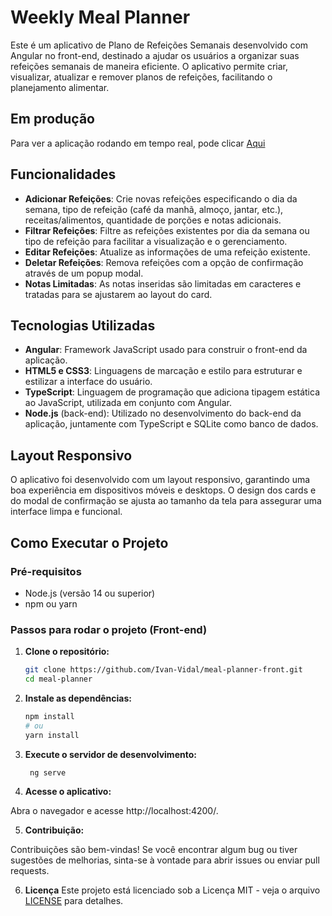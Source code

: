# Weekly Meal Planner

Este é um aplicativo de Plano de Refeições Semanais desenvolvido com Angular no front-end, destinado a ajudar os usuários a organizar suas refeições semanais de maneira eficiente. O aplicativo permite criar, visualizar, atualizar e remover planos de refeições, facilitando o planejamento alimentar.

## Em produção

Para ver a aplicação rodando em tempo real, pode clicar [Aqui](https://meal-planner-front-hazel.vercel.app/meals)

## Funcionalidades

- **Adicionar Refeições**: Crie novas refeições especificando o dia da semana, tipo de refeição (café da manhã, almoço, jantar, etc.), receitas/alimentos, quantidade de porções e notas adicionais.
- **Filtrar Refeições**: Filtre as refeições existentes por dia da semana ou tipo de refeição para facilitar a visualização e o gerenciamento.
- **Editar Refeições**: Atualize as informações de uma refeição existente.
- **Deletar Refeições**: Remova refeições com a opção de confirmação através de um popup modal.
- **Notas Limitadas**: As notas inseridas são limitadas em caracteres e tratadas para se ajustarem ao layout do card.

## Tecnologias Utilizadas

- **Angular**: Framework JavaScript usado para construir o front-end da aplicação.
- **HTML5 e CSS3**: Linguagens de marcação e estilo para estruturar e estilizar a interface do usuário.
- **TypeScript**: Linguagem de programação que adiciona tipagem estática ao JavaScript, utilizada em conjunto com Angular.
- **Node.js** (back-end): Utilizado no desenvolvimento do back-end da aplicação, juntamente com TypeScript e SQLite como banco de dados.
  
## Layout Responsivo

O aplicativo foi desenvolvido com um layout responsivo, garantindo uma boa experiência em dispositivos móveis e desktops. O design dos cards e do modal de confirmação se ajusta ao tamanho da tela para assegurar uma interface limpa e funcional.

## Como Executar o Projeto

### Pré-requisitos

- Node.js (versão 14 ou superior)
- npm ou yarn

### Passos para rodar o projeto (Front-end)

1. **Clone o repositório:**

   ```bash
   git clone https://github.com/Ivan-Vidal/meal-planner-front.git
   cd meal-planner

   ```

2. **Instale as dependências:**

    ```bash 
    npm install
    # ou
    yarn install
    
    ```
3. **Execute o servidor de desenvolvimento:**

   ```bash 
    ng serve

    ```

4. **Acesse o aplicativo:**

Abra o navegador e acesse http://localhost:4200/.


5. **Contribuição:**

Contribuições são bem-vindas! Se você encontrar algum bug ou tiver sugestões de melhorias, sinta-se à vontade para abrir issues ou enviar pull requests.

6. **Licença**
Este projeto está licenciado sob a Licença MIT - veja o arquivo [LICENSE](LICENSE) para detalhes.